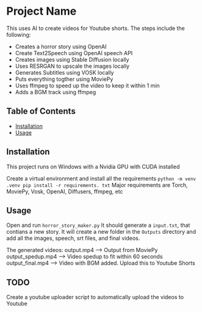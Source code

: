 # Project Name

This uses AI to create videos for Youtube shorts.
The steps include the following:
- Creates a horror story using OpenAI
- Create Text2Speech using OpenAI speech API
- Creates images using Stable Diffusion locally
- Uses RESRGAN to upscale the images locally
- Generates Subtitles using VOSK locally
- Puts everything togther using MoviePy
- Uses ffmpeg to speed up the video to keep it within 1 min
- Adds a BGM track using ffmpeg 


## Table of Contents

- [Installation](#installation)
- [Usage](#usage)

## Installation

This project runs on Windows with a Nvidia GPU with CUDA installed

Create a virtual environment and install all the requirements
`
python -m venv .venv
pip install -r requirements. txt
`
Major requirements are Torch, MoviePy, Vosk, OpenAI, Diffusers, ffmpeg, etc
 
## Usage

Open and run `horror_story_maker.py`
It should generate a `input.txt`, that contians a new story.
It will create a new folder in the `Outputs` directory and add all the images, speech, srt files, and final videos.

The generated videos:
output.mp4 --> Output from MoviePy
output_spedup.mp4 --> Video spedup to fit within 60 seconds
output_final.mp4 --> Video with BGM added. Upload this to Youtube Shorts

## TODO
Create a youtube uploader script to automatically upload the videos to Youtube

